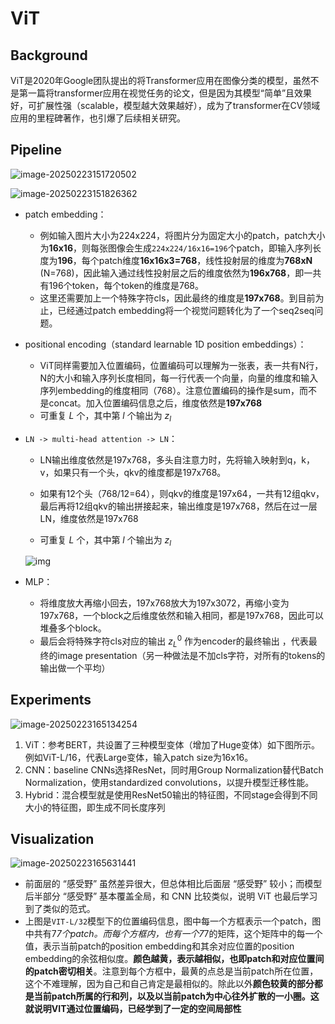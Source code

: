 # ViT

## Background

ViT是2020年Google团队提出的将Transformer应用在图像分类的模型，虽然不是第一篇将transformer应用在视觉任务的论文，但是因为其模型“简单”且效果好，可扩展性强（scalable，模型越大效果越好），成为了transformer在CV领域应用的里程碑著作，也引爆了后续相关研究。



## Pipeline

![image-20250223151720502](https://blog-pic-thorin.oss-cn-hangzhou.aliyuncs.com/image-20250223151720502.png)

![image-20250223151826362](https://blog-pic-thorin.oss-cn-hangzhou.aliyuncs.com/image-20250223151826362.png)

- patch embedding：
  - 例如输入图片大小为224x224，将图片分为固定大小的patch，patch大小为**16x16**，则每张图像会生成`224x224/16x16=196`个patch，即输入序列长度为**196**，每个patch维度**16x16x3=768**，线性投射层的维度为**768xN** (N=768)，因此输入通过线性投射层之后的维度依然为**196x768**，即一共有196个token，每个token的维度是768。
  - 这里还需要加上一个特殊字符cls，因此最终的维度是**197x768**。到目前为止，已经通过patch embedding将一个视觉问题转化为了一个seq2seq问题。

- positional encoding（standard learnable 1D position embeddings）：
  - ViT同样需要加入位置编码，位置编码可以理解为一张表，表一共有N行，N的大小和输入序列长度相同，每一行代表一个向量，向量的维度和输入序列embedding的维度相同（768）。注意位置编码的操作是sum，而不是concat。加入位置编码信息之后，维度依然是**197x768**
  - 可重复 $L$ 个，其中第 $l$ 个输出为 $z_l$

- `LN -> multi-head attention -> LN`：

  - LN输出维度依然是197x768，多头自注意力时，先将输入映射到q，k，v，如果只有一个头，qkv的维度都是197x768。

  - 如果有12个头（768/12=64），则qkv的维度是197x64，一共有12组qkv，最后再将12组qkv的输出拼接起来，输出维度是197x768，然后在过一层LN，维度依然是197x768

  - 可重复 $L$ 个，其中第 $l$ 个输出为 $z_l$

    

  ![img](https://blog-pic-thorin.oss-cn-hangzhou.aliyuncs.com/04857bfb174ce631abbdb18c9d2a63a3.png)

- MLP：
  - 将维度放大再缩小回去，197x768放大为197x3072，再缩小变为197x768，一个block之后维度依然和输入相同，都是197x768，因此可以堆叠多个block。
  - 最后会将特殊字符cls对应的输出 $z_L^0$ 作为encoder的最终输出 ，代表最终的image presentation（另一种做法是不加cls字符，对所有的tokens的输出做一个平均）



## Experiments

![image-20250223165134254](https://blog-pic-thorin.oss-cn-hangzhou.aliyuncs.com/image-20250223165134254.png)

1. ViT：参考BERT，共设置了三种模型变体（增加了Huge变体）如下图所示。例如ViT-L/16，代表Large变体，输入patch size为16x16。
2. CNN：baseline CNNs选择ResNet，同时用Group Normalization替代Batch Normalization，使用standardized convolutions，以提升模型迁移性能。
3. Hybrid：混合模型就是使用ResNet50输出的特征图，不同stage会得到不同大小的特征图，即生成不同长度序列



## Visualization

![image-20250223165631441](https://blog-pic-thorin.oss-cn-hangzhou.aliyuncs.com/image-20250223165631441.png)

- 前面层的 “感受野” 虽然差异很大，但总体相比后面层 “感受野” 较小；而模型后半部分 “感受野” 基本覆盖全局，和 CNN 比较类似，说明 ViT 也最后学习到了类似的范式。
- 上图是`VIT-L/32`模型下的位置编码信息，图中每一个方框表示一个patch，图中共有7*7个patch。而每个方框内，也有一个7*7的矩阵，这个矩阵中的每一个值，表示当前patch的position embedding和其余对应位置的position embedding的余弦相似度。**颜色越黄，表示越相似，也即patch和对应位置间的patch密切相关**。注意到每个方框中，最黄的点总是当前patch所在位置，这个不难理解，因为自己和自己肯定是最相似的。除此以外**颜色较黄的部分都是当前patch所属的行和列，以及以当前patch为中心往外扩散的一小圈。这就说明VIT通过位置编码，已经学到了一定的空间局部性**